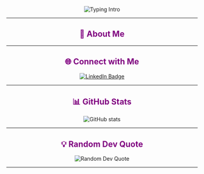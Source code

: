 <div align="center">

![Typing Intro](https://readme-typing-svg.herokuapp.com?font=Fira+Code&size=24&duration=2000&pause=500&color=8B0000&width=500&lines=Hi+there+👋+I'm+Manal;Aspiring+Full+Stack+Developer)

---

<h2 style="color:#800080;">💜 About Me</h2>



---

<h2 style="color:#800080;">🌐 Connect with Me</h2>

<a href="https://linkedin.com/in/manalalhatmi" target="_blank">
  <img src="https://img.shields.io/badge/LinkedIn-Manal%20Alhatmi-blue?style=for-the-badge&logo=linkedin&logoColor=white" alt="LinkedIn Badge"/>
</a>

---

<h2 style="color:#800080;">📊 GitHub Stats</h2>

<img src="https://github-readme-stats.vercel.app/api?username=Manal-Alhatmi&show_icons=true&rank_icon=github&theme=dark&border_radius=12" alt="GitHub stats" />

---

<h2 style="color:#800080;">💡 Random Dev Quote</h2>

<img src="https://quotes-github-readme.vercel.app/api?type=horizontal&theme=dark" alt="Random Dev Quote" />

---

</div>

